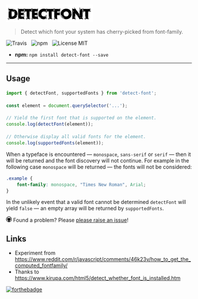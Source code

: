 <img src="media/logo.png" width="235" />

> Detect which font your system has cherry-picked from font-family.

![Travis](http://img.shields.io/travis/Wildhoney/DetectFont.svg?style=flat-square)
&nbsp;
![npm](http://img.shields.io/npm/v/detect-font.svg?style=flat-square)
&nbsp;
![License MIT](http://img.shields.io/badge/License-MIT-lightgrey.svg?style=flat-square)

* **npm:** `npm install detect-font --save`

---

## Usage

```javascript
import { detectFont, supportedFonts } from 'detect-font';

const element = document.querySelector('...');

// Yield the first font that is supported on the element.
console.log(detectFont(element));

// Otherwise display all valid fonts for the element.
console.log(supportedFonts(element));
```

When a typeface is encountered &mdash; `monospace`, `sans-serif` or `serif` &mdash; then it will be returned and the font discovery will not continue. For example in the following case `monospace` will be returned &mdash; the fonts will not be considered:

```css
.example {
    font-family: monospace, "Times New Roman", Arial;
}
```

In the unlikely event that a valid font cannot be determined `detectFont` will yield `false` &mdash; an empty array will be returned by `supportedFonts`.

<img src="media/github.png" width="15" /> Found a problem? Please [please raise an issue](https://github.com/Wildhoney/DetectFont/issues/new)!

## Links

* Experiment from https://www.reddit.com/r/javascript/comments/46k23v/how_to_get_the_computed_fontfamily/
* Thanks to https://www.kirupa.com/html5/detect_whether_font_is_installed.htm

[![forthebadge](http://forthebadge.com/images/badges/built-with-love.svg)](http://forthebadge.com)
